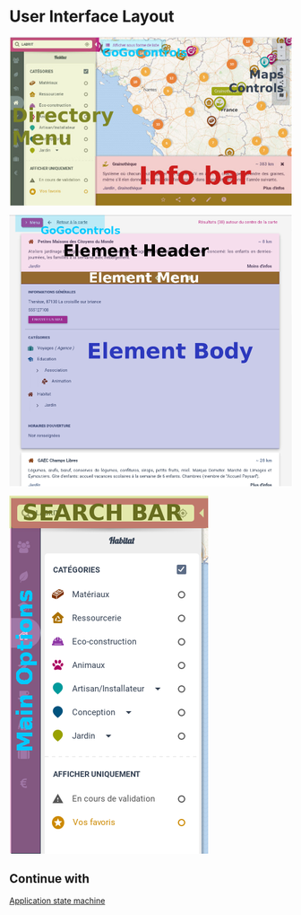 User Interface Layout
=================

![alt text](../screenshots/layout-explanation.jpg "Layout Explanation")

![alt text](../screenshots/layout-explanation-element.png "Layout Explanation")

![alt text](../screenshots/layout-explanation-menu.png "Layout Explanation")

Continue with
--
[Application state machine](5-App-state-mode.md)